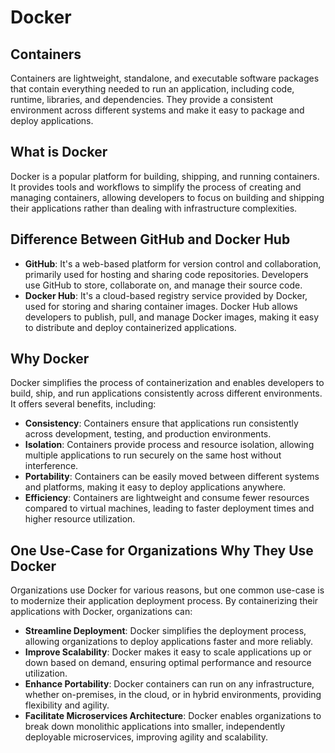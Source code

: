 # Docker

## Containers
Containers are lightweight, standalone, and executable software packages that contain everything needed to run an application, including code, runtime, libraries, and dependencies. They provide a consistent environment across different systems and make it easy to package and deploy applications.

## What is Docker
Docker is a popular platform for building, shipping, and running containers. It provides tools and workflows to simplify the process of creating and managing containers, allowing developers to focus on building and shipping their applications rather than dealing with infrastructure complexities.

## Difference Between GitHub and Docker Hub
- **GitHub**: It's a web-based platform for version control and collaboration, primarily used for hosting and sharing code repositories. Developers use GitHub to store, collaborate on, and manage their source code.
- **Docker Hub**: It's a cloud-based registry service provided by Docker, used for storing and sharing container images. Docker Hub allows developers to publish, pull, and manage Docker images, making it easy to distribute and deploy containerized applications.

## Why Docker
Docker simplifies the process of containerization and enables developers to build, ship, and run applications consistently across different environments. It offers several benefits, including:
- **Consistency**: Containers ensure that applications run consistently across development, testing, and production environments.
- **Isolation**: Containers provide process and resource isolation, allowing multiple applications to run securely on the same host without interference.
- **Portability**: Containers can be easily moved between different systems and platforms, making it easy to deploy applications anywhere.
- **Efficiency**: Containers are lightweight and consume fewer resources compared to virtual machines, leading to faster deployment times and higher resource utilization.

## One Use-Case for Organizations Why They Use Docker
Organizations use Docker for various reasons, but one common use-case is to modernize their application deployment process. By containerizing their applications with Docker, organizations can:
- **Streamline Deployment**: Docker simplifies the deployment process, allowing organizations to deploy applications faster and more reliably.
- **Improve Scalability**: Docker makes it easy to scale applications up or down based on demand, ensuring optimal performance and resource utilization.
- **Enhance Portability**: Docker containers can run on any infrastructure, whether on-premises, in the cloud, or in hybrid environments, providing flexibility and agility.
- **Facilitate Microservices Architecture**: Docker enables organizations to break down monolithic applications into smaller, independently deployable microservices, improving agility and scalability.


